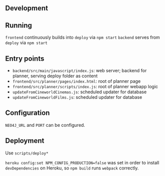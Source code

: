 ## Development

## Running

`frontend` continuously builds into `deploy` via `npm start`
`backend` serves from `deploy` via `npm start`

## Entry points

 * `backend/src/main/javascript/index.js`: web server; backend for planner, serving deploy folder as content
 * `frontend/src/planner/pages/index.html`: root of planner page
 * `frontend/src/planner/scripts/index.js`: root of planner webapp logic
 * `updateFromCineworldCinemas.js`: scheduled updater for database
 * `updateFromCineworldFilms.js`: scheduled updater for database

## Configuration
 
`NEO4J_URL` and `PORT` can be configured.

## Deployment

Use `scripts/deploy*`

`heroku config:set NPM_CONFIG_PRODUCTION=false` was set in order to install `devDependencies` on Heroku, so `npm build` runs `webpack` correctly.
